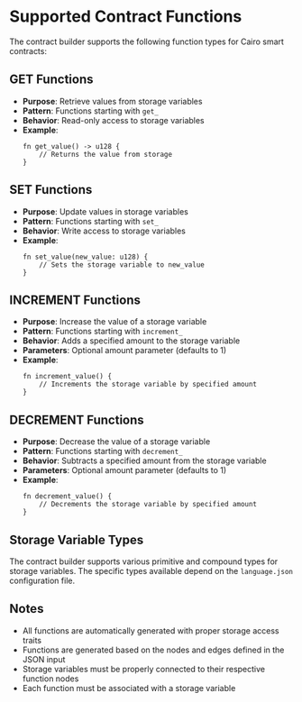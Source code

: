 # Supported Contract Functions

The contract builder supports the following function types for Cairo smart contracts:

## GET Functions
- **Purpose**: Retrieve values from storage variables
- **Pattern**: Functions starting with `get_`
- **Behavior**: Read-only access to storage variables
- **Example**:
  ```cairo
  fn get_value() -> u128 {
      // Returns the value from storage
  }
  ```

## SET Functions
- **Purpose**: Update values in storage variables
- **Pattern**: Functions starting with `set_`
- **Behavior**: Write access to storage variables
- **Example**:
  ```cairo
  fn set_value(new_value: u128) {
      // Sets the storage variable to new_value
  }
  ```

## INCREMENT Functions
- **Purpose**: Increase the value of a storage variable
- **Pattern**: Functions starting with `increment_`
- **Behavior**: Adds a specified amount to the storage variable
- **Parameters**: Optional amount parameter (defaults to 1)
- **Example**:
  ```cairo
  fn increment_value() {
      // Increments the storage variable by specified amount
  }
  ```

## DECREMENT Functions
- **Purpose**: Decrease the value of a storage variable
- **Pattern**: Functions starting with `decrement_`
- **Behavior**: Subtracts a specified amount from the storage variable
- **Parameters**: Optional amount parameter (defaults to 1)
- **Example**:
  ```cairo
  fn decrement_value() {
      // Decrements the storage variable by specified amount
  }
  ```

## Storage Variable Types
The contract builder supports various primitive and compound types for storage variables. The specific types available depend on the `language.json` configuration file.

## Notes
- All functions are automatically generated with proper storage access traits
- Functions are generated based on the nodes and edges defined in the JSON input
- Storage variables must be properly connected to their respective function nodes
- Each function must be associated with a storage variable